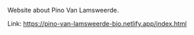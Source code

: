 Website about Pino Van Lamsweerde.

Link: https://pino-van-lamsweerde-bio.netlify.app/index.html
      
   
      
